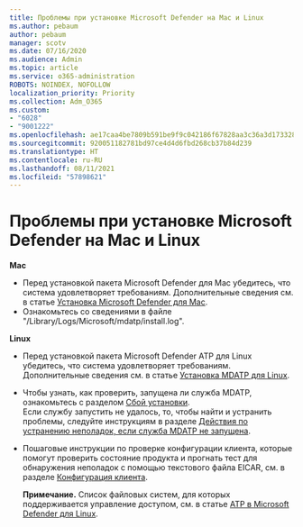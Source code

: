 ```yaml
---
title: Проблемы при установке Microsoft Defender на Mac и Linux
ms.author: pebaum
author: pebaum
manager: scotv
ms.date: 07/16/2020
ms.audience: Admin
ms.topic: article
ms.service: o365-administration
ROBOTS: NOINDEX, NOFOLLOW
localization_priority: Priority
ms.collection: Adm_O365
ms.custom:
- "6028"
- "9001222"
ms.openlocfilehash: ae17caa4be7809b591be9f9c042186f67828aa3c36a3d17332806e4d92545dc6
ms.sourcegitcommit: 920051182781bd97ce4d4d6fbd268cb37b84d239
ms.translationtype: HT
ms.contentlocale: ru-RU
ms.lasthandoff: 08/11/2021
ms.locfileid: "57898621"
---
```

# <a name="issues-installing-microsoft-defender-on-mac-or-linux"></a>Проблемы при установке Microsoft Defender на Mac и Linux

**Mac**

- Перед установкой пакета Microsoft Defender для Mac убедитесь, что система удовлетворяет требованиям. Дополнительные сведения см. в статье [Установка Microsoft Defender для Mac](https://docs.microsoft.com/windows/security/threat-protection/microsoft-defender-atp/microsoft-defender-atp-mac#how-to-install-microsoft-defender-atp-for-mac).  
- Ознакомьтесь со сведениями в файле "/Library/Logs/Microsoft/mdatp/install.log".

**Linux**

- Перед установкой пакета Microsoft Defender ATP для Linux убедитесь, что система удовлетворяет требованиям. Дополнительные сведения см. в статье [Установка MDATP для Linux](https://docs.microsoft.com/windows/security/threat-protection/microsoft-defender-atp/microsoft-defender-atp-linux#system-requirements). 
- Чтобы узнать, как проверить, запущена ли служба MDATP, ознакомьтесь с разделом [Сбой установки](https://docs.microsoft.com/windows/security/threat-protection/microsoft-defender-atp/linux-support-install#installation-failed).  
    Если службу запустить не удалось, то, чтобы найти и устранить проблемы, следуйте инструкциям в разделе [Действия по устранению неполадок, если служба MDATP не запущена](https://docs.microsoft.com/windows/security/threat-protection/microsoft-defender-atp/linux-support-install#steps-to-troubleshoot-if-mdatp-service-isnt-running).
- Пошаговые инструкции по проверке конфигурации клиента, которые помогут проверить состояние продукта и прогнать тест для обнаружения неполадок с помощью текстового файла EICAR, см. в разделе [Конфигурация клиента](https://docs.microsoft.com/windows/security/threat-protection/microsoft-defender-atp/linux-install-manually#client-configuration).  

    **Примечание.** Список файловых систем, для которых поддерживается управление доступом, см. в статье [ATP в Microsoft Defender для Linux](https://docs.microsoft.com/windows/security/threat-protection/microsoft-defender-atp/microsoft-defender-atp-linux#system-requirements).
